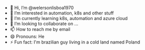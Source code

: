 - 👋 Hi, I’m @welersonlisboa1970
- 👀 I’m interested in automation, k8s and other stuff
- 🌱 I’m currently learning k8s, automation and azure cloud
- 💞️ I’m looking to collaborate on ...
- 📫 How to reach me by email
- 😄 Pronouns: He
- ⚡ Fun fact: I'm brazilian guy living in a cold land named Poland

<!---
welersonlisboa1970/welersonlisboa1970 is a ✨ special ✨ repository because its `README.md` (this file) appears on your GitHub profile.
You can click the Preview link to take a look at your changes.
--->
